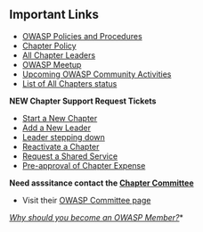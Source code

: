 ## Important Links
* [OWASP Policies and Procedures](https://owasp.org/www-policy/)
* [Chapter Policy](https://owasp.org/www-policy/)
* [All Chapter Leaders](/chapters/leaders/)
* [OWASP Meetup](https://owasp.meetup.com)
* [Upcoming OWASP Community Activities](/chapters/events/)
* [List of All Chapters status](https://owasp.org/chapters/status/)

**NEW Chapter Support Request Tickets**
  - [Start a New Chapter](https://owasporg.atlassian.net/servicedesk/customer/portal/8) 
  - [Add a New Leader](https://owasporg.atlassian.net/servicedesk/customer/portal/8) 
  - [Leader stepping down](https://owasporg.atlassian.net/servicedesk/customer/portal/8) 
  - [Reactivate a Chapter](https://owasporg.atlassian.net/servicedesk/customer/portal/8) 
  - [Request a Shared Service](https://owasporg.atlassian.net/servicedesk/customer/portal/8) 
  - [Pre-approval of Chapter Expense](https://owasporg.atlassian.net/servicedesk/customer/portal/8) 
  
**Need asssitance contact the [Chapter Committee](mailto:chapter-committee@owasp.org)**
* Visit their [OWASP Committee page](https://owasp.org/www-committee-chapter/)

*[Why should you become an OWASP Member?](https://youtu.be/RrUQYkzdaos)**



